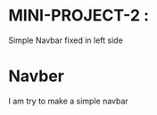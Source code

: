 # MINI-PROJECT-2 :
  Simple Navbar 
  fixed in left side
# Navber 
I am try to make a simple navbar 